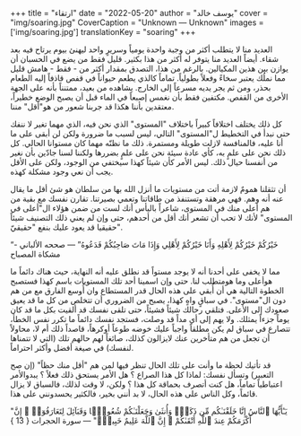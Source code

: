 +++
title = "ارتقاء"
date = "2022-05-20"
author = "يوسف خالد"
cover = "img/soaring.jpg"
CoverCaption = "Unknown — Unknown"
images = ['img/soaring.jpg']
translationKey = "soaring"
+++

العديد منا لا يتطلب أكثر من وجبة واحدة يومياً وسريرٍ واحد ليهنئ بيوم يرتاح فيه بعد شقاء. أيضاً العديد منا يتوفر له أكثر من هذا بكثير. قليل فقط من يضع في الحسبان أن يوازن بين هذين المكيالين. 
بالرغم من هذا، التصدق بمقدار أكثر من - فقط - هامش قليل مما نملُك يعتبر سخاءً وفعلاً بطولياً. تماماً كالذي يطعم حيواناً في قفص قاذفاً إليه الطعام بحذر، ومن ثم يجر يديه مسرعاً إلى الخارج. يشاهده من بعيد، ممتنناً بأنه على الجهة اﻷخرى من القفص. مكتفين فقط بأن نغمس إصبعاً في الماء قبل أن يصبح الوضع خطيراً، معتقدين بأننا هكذا قد جربنا شعور من هو"أقل" مننا.    

كل ذلك يختلف اختلافاً كبيراً باختلاف "المستوى" الذي نحن فيه، الذي مهما تغير لا ننفك حتى نبدأ في التخطيط ل"المستوى" التالي، ليس لسبب ما ضرورة ولكن لن أبقى على ما أنا عليه، فالمنافسة لازلت طويلة ومستمرة. ذلك ما نظنّه مهما كان مستوانا الحالي. كل ذلك نحن على علمٍ به، كأي عادة سيئة نحن على علمٍ بضررها ولكننا لسنا جادّين بأن نغير من أنفسنا حيال ذلك. ليس اﻷمر كأن شيئاً كهذا سيختفي من الوجود، ولكن على اﻷقل يجب أن نعي وجود مشكلة كهذه. 

أن تثقلنا همومٌ لازمة أتت من مستويات ما أنزل الله بها من سلطان هو شئ أقل ما يقال عنه أنه وهم. فهي مرهقة وتستنفذ من طاقاتنا وتعمي بصيرتنا. 
تقارن نفسك مع بقية من هم أعلى منك في المستوى، شاعراً باليأس أنك لست من ضمن هؤلاء ال"أعلى في المستوى" ﻷنك لا تحب أن تشعر أنك أقل من أحدهم، حتى وإن لم يعني ذلك التصنيف شيئاً حقيقيا قد يعود عليك بنفع "حقيقيّ".    

“خَيْرُكُمْ خَيْرُكُمْ لِأَهْلِهِ وَأَنَا خَيْرُكُمْ لِأَهْلِي وَإِذَا مَاتَ صَاحِبُكُمْ فَدَعُوهُ”
— صححه اﻷلباني - مشكاة المصباح


مما لا يخفى على أحدنا أنه لا يوجد مستواً قد نطلق عليه أنه النهاية، حيث هناك دائماً ما هوأعلى وما هومتطلب لنا. حتى وإن اسمينا أحد تلك المستويات باسم كهذا فستصبح الخطوة التالية هي أن أُبقي على هذه الحال قدر المستطاع وان أُوسع الفارق مع من هم دون ال"مستوى".
في سباقٍ واهٍ كهذا، يصبح من الضروري أن تتخلص من كل ما قد يعيق صعودك إلى اﻷعلى. فتلقي رحالك شيئاً فشيئاً، حتى تلقى نفسك قد ألقيت بكل ما قد كان يوماً جزءاً يمثلك.
ولا يهم إلى أي مداً قد وصلت، فستجد نفسك دائماً ما تكرر نفس الخطأ، تتصارع في سباق لم يكن مطلقاً واجباً عليك خوضه طوعاً أوكرهاً، قاصداً ذلك أم لا، محاولاً أن تجعل من هم متأخرين عنك لايزالون كذلك، صائغاً لهم حالهم تلك (التي لا تتمناها لنفسك) في صيغة أفضل وأكثر احتراماً.  

قد تأتيك لحظة ما وأنت على تلك الحال تنظر فيها لمن هم "أقل منك حظاً" (إن صح التعبير) وتسأل نفسك: لماذا كل هذا الصراع ؟ هل اﻷمر يستحق ذلك فعلاً ؟ يبدواﻷمر اعتباطياً تماماً، هل كنت أتصرف بحماقة كل هذا ؟
ولكن، لا وقت لذلك، فالسباق لا يزال قائماً، وكل الناس على هذه الحال، لا بد أنني بخير، فالكثير يحسدونني على هذا. 

"يَـٰٓأَيُّهَا ٱلنَّاسُ إِنَّا خَلَقْنَـٰكُم مِّن ذَكَرٍۢ وَأُنثَىٰ وَجَعَلْنَـٰكُمْ شُعُوبًۭا وَقَبَآئِلَ لِتَعَارَفُوٓا۟ ۚ إِنَّ أَكْرَمَكُمْ عِندَ ٱللَّهِ أَتْقَىٰكُمْ ۚ إِنَّ ٱللَّهَ عَلِيمٌ خَبِيرٌۭ"
 — سورة الحجرات { 13 }
